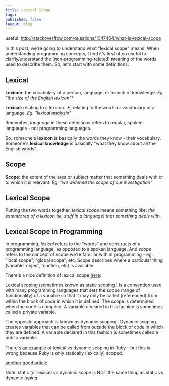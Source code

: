 ```yaml
---
title: Lexical Scope
tags:
published: false
layout: blog
---
```


useful: http://stackoverflow.com/questions/1047454/what-is-lexical-scope

In this post, we're going to understand what "lexical scope" means. When understanding programming concepts, I find it's first often useful to clarfiy/understand the (non-programming-related) meaning of the words used to describe them. So, let's start with some definitions:

## Lexical

**Lexicon:** the vocabulary of a person, language, or branch of knowledge. *Eg. "the size of the English lexicon"**

**Lexical:** relating to a lexicon. IE, relating to the words or vocabulary of a language. *Eg. "lexical analysis"*

Remember, *language* in these definitions refers to regular, spoken languages - not programming languages.

So, someone's **lexicon** is basically the words they know - their vocabulary. Someone's **lexical knowledge** is basically "what they know about all the English words".

## Scope

**Scope:** the extent of the area or subject matter that something deals with or to which it is relevant. *Eg. "we widened the scope of our investigation"*

## Lexical Scope

Putting the two words together, *lexical scope* means something like: *the extent/area of a lexicon (ie, stuff in a language) that something deals with.*

## Lexical Scope in Programming

In programming, *lexical* refers to the "words" and constructs of a programming language, as opposed to a spoken language. And *scope* refers to the concept of scope we're familiar with in programming - eg. "local scope", "global scope", etc. Scope describes where a particular thing (variable, object, function, etc) is available.

There's a nice definition of lexical scope [here](http://whatis.techtarget.com/definition/lexical-scoping-static-scoping):

Lexical scoping (sometimes known as static scoping ) is a convention used with many programming languages that sets the scope (range of functionality) of a variable so that it may only be called (referenced) from within the block of code in which it is defined. The scope is determined when the code is compiled. A variable declared in this fashion is sometimes called a private variable.

The opposite approach is known as dynamic scoping . Dynamic scoping creates variables that can be called from outside the block of code in which they are defined. A variable declared in this fashion is sometimes called a public variable.

There's [an example](https://gist.github.com/mcary/1020737) of lexical vs dynamic scoping in Ruby - but this is wrong because Ruby is only statically (lexically) scoped.


[another good article](http://hoolihan.net/blog-tim/2009/02/17/static-vs-dynamic-scope/)

Note: static (or lexical) vs dynamic *scope* is NOT the same thing as static vs dynamic *typing*.